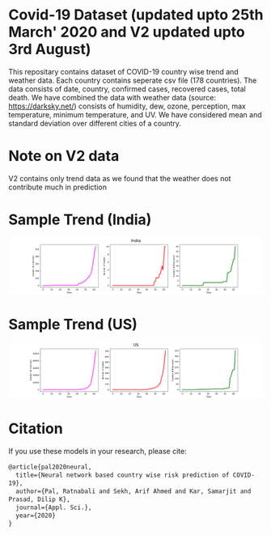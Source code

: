 
# Covid-19 Dataset (updated upto 25th March' 2020 and V2 updated upto 3rd August)
This repositary contains dataset of COVID-19 country wise trend and weather data.
Each country contains seperate csv file (178 countries).
The data consists of date, country, confirmed cases, recovered cases, total death. We have combined the data with weather data (source: https://darksky.net/) consists of humidity, dew, ozone, perception, max temperature, minimum temperature, and UV. We have considered mean and standard deviation over different cities of a country.

# Note on V2 data
V2 contains only trend data as we found that the weather does not contribute much in prediction

# Sample Trend (India)
![India](India.png)

# Sample Trend (US)
![US](US.png)

# Citation

If you use these models in your research, please cite:

    @article{pal2020neural,
      title={Neural network based country wise risk prediction of COVID-19},
      author={Pal, Ratnabali and Sekh, Arif Ahmed and Kar, Samarjit and Prasad, Dilip K},
      journal={Appl. Sci.},
      year={2020}
    }


